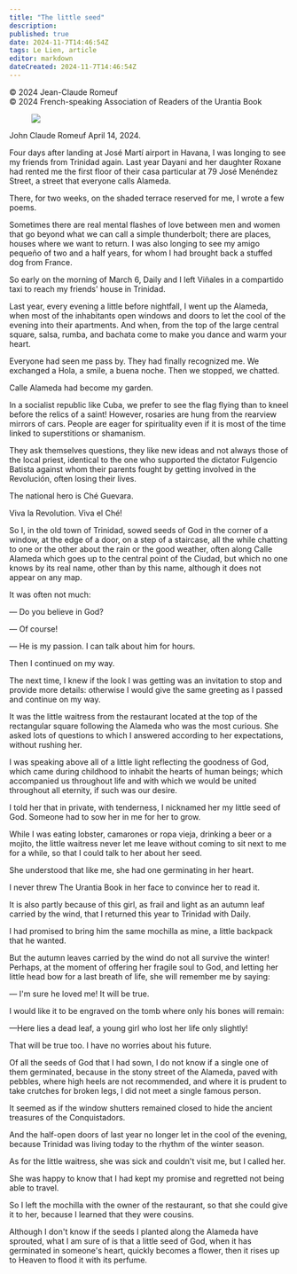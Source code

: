 ```yaml
---
title: "The little seed"
description: 
published: true
date: 2024-11-7T14:46:54Z
tags: Le Lien, article
editor: markdown
dateCreated: 2024-11-7T14:46:54Z
---
```


<p class="v-card v-sheet theme--light grey lighten-3 px-2">© 2024 Jean-Claude Romeuf<br>© 2024 French-speaking Association of Readers of the Urantia Book</p>


<figure id="Figure_5" class="image urantiapedia">
<img src="/image/article/Le_Lien/images_03/170.jpg">
</figure>

John Claude Romeuf
April 14, 2024.

Four days after landing at José Martí airport in Havana, I was longing to see my friends from Trinidad again. Last year Dayani and her daughter Roxane had rented me the first floor of their casa particular at 79 José Menéndez Street, a street that everyone calls Alameda.

There, for two weeks, on the shaded terrace reserved for me, I wrote a few poems.

Sometimes there are real mental flashes of love between men and women that go beyond what we can call a simple thunderbolt; there are places, houses where we want to return. I was also longing to see my amigo pequeño of two and a half years, for whom I had brought back a stuffed dog from France.

So early on the morning of March 6, Daily and I left Viñales in a compartido taxi to reach my friends' house in Trinidad.

Last year, every evening a little before nightfall, I went up the Alameda, when most of the inhabitants open windows and doors to let the cool of the evening into their apartments. And when, from the top of the large central square, salsa, rumba, and bachata come to make you dance and warm your heart.

Everyone had seen me pass by. They had finally recognized me. We exchanged a Hola, a smile, a buena noche. Then we stopped, we chatted.

Calle Alameda had become my garden.

In a socialist republic like Cuba, we prefer to see the flag flying than to kneel before the relics of a saint! However, rosaries are hung from the rearview mirrors of cars. People are eager for spirituality even if it is most of the time linked to superstitions or shamanism.

They ask themselves questions, they like new ideas and not always those of the local priest, identical to the one who supported the dictator Fulgencio Batista against whom their parents fought by getting involved in the Revolución, often losing their lives.

The national hero is Ché Guevara.

Viva la Revolution. Viva el Ché!

So I, in the old town of Trinidad, sowed seeds of God in the corner of a window, at the edge of a door, on a step of a staircase, all the while chatting to one or the other about the rain or the good weather, often along Calle Alameda which goes up to the central point of the Ciudad, but which no one knows by its real name, other than by this name, although it does not appear on any map.

It was often not much:

— Do you believe in God?

— Of course!

— He is my passion. I can talk about him for hours.

Then I continued on my way.

The next time, I knew if the look I was getting was an invitation to stop and provide more details: otherwise I would give the same greeting as I passed and continue on my way.

It was the little waitress from the restaurant located at the top of the rectangular square following the Alameda who was the most curious. She asked lots of questions to which I answered according to her expectations, without rushing her.

I was speaking above all of a little light reflecting the goodness of God, which came during childhood to inhabit the hearts of human beings; which accompanied us throughout life and with which we would be united throughout all eternity, if such was our desire.

I told her that in private, with tenderness, I nicknamed her my little seed of God. Someone had to sow her in me for her to grow.

While I was eating lobster, camarones or ropa vieja, drinking a beer or a mojito, the little waitress never let me leave without coming to sit next to me for a while, so that I could talk to her about her seed.

She understood that like me, she had one germinating in her heart.

I never threw The Urantia Book in her face to convince her to read it.

It is also partly because of this girl, as frail and light as an autumn leaf carried by the wind, that I returned this year to Trinidad with Daily.

I had promised to bring him the same mochilla as mine, a little backpack that he wanted.

But the autumn leaves carried by the wind do not all survive the winter! Perhaps, at the moment of offering her fragile soul to God, and letting her little head bow for a last breath of life, she will remember me by saying:

— I'm sure he loved me! It will be true.

I would like it to be engraved on the tomb where only his bones will remain:

—Here lies a dead leaf, a young girl who lost her life only slightly!

That will be true too. I have no worries about his future.

Of all the seeds of God that I had sown, I do not know if a single one of them germinated, because in the stony street of the Alameda, paved with pebbles, where high heels are not recommended, and where it is prudent to take crutches for broken legs, I did not meet a single famous person.

It seemed as if the window shutters remained closed to hide the ancient treasures of the Conquistadors.

And the half-open doors of last year no longer let in the cool of the evening, because Trinidad was living today to the rhythm of the winter season.

As for the little waitress, she was sick and couldn't visit me, but I called her.

She was happy to know that I had kept my promise and regretted not being able to travel.

So I left the mochilla with the owner of the restaurant, so that she could give it to her, because I learned that they were cousins.

Although I don't know if the seeds I planted along the Alameda have sprouted, what I am sure of is that a little seed of God, when it has germinated in someone's heart, quickly becomes a flower, then it rises up to Heaven to flood it with its perfume.

